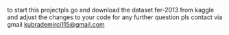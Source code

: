 to start this projectpls go and download the dataset fer-2013 from kaggle 
and adjust the changes to your code for any further question pls contact via gmail kubrademirci115@gmail.com
